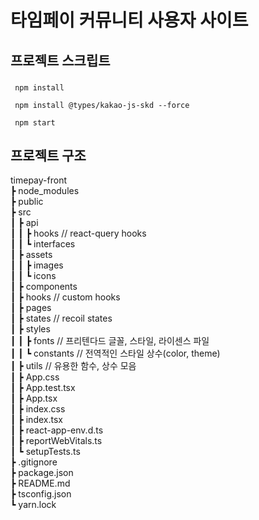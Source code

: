 # 타임페이 커뮤니티 사용자 사이트

## 프로젝트 스크립트


### 
```shell
 npm install
```
```shell
 npm install @types/kakao-js-skd --force
```
```shell
 npm start
```

## 프로젝트 구조

timepay-front  
┣ node_modules  
┣ public  
┣ src  
┃ ┣ api  
┃ ┃ ┣ hooks // react-query hooks  
┃ ┃ ┗ interfaces  
┃ ┣ assets  
┃ ┃ ┣ images  
┃ ┃ ┗ icons  
┃ ┣ components  
┃ ┣ hooks // custom hooks  
┃ ┣ pages  
┃ ┣ states // recoil states  
┃ ┣ styles  
┃ ┃ ┣ fonts // 프리텐다드 글꼴, 스타일, 라이센스 파일  
┃ ┃ ┗ constants // 전역적인 스타일 상수(color, theme)  
┃ ┣ utils // 유용한 함수, 상수 모음  
┃ ┣ App.css  
┃ ┣ App.test.tsx  
┃ ┣ App.tsx  
┃ ┣ index.css  
┃ ┣ index.tsx  
┃ ┣ react-app-env.d.ts  
┃ ┣ reportWebVitals.ts  
┃ ┗ setupTests.ts  
┣ .gitignore  
┣ package.json  
┣ README.md  
┣ tsconfig.json  
┗ yarn.lock
